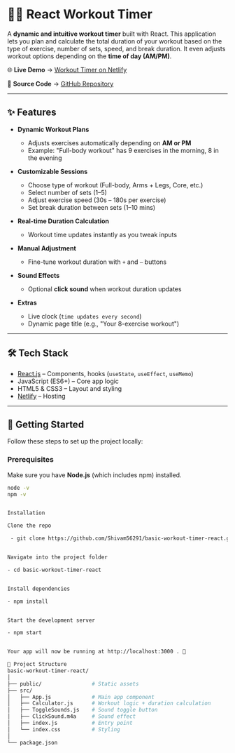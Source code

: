 # 🏋️‍♂️ React Workout Timer

A **dynamic and intuitive workout timer** built with React. This application lets you plan and calculate the total duration of your workout based on the type of exercise, number of sets, speed, and break duration. It even adjusts workout options depending on the **time of day (AM/PM)**.

🌐 **Live Demo** → [Workout Timer on Netlify](https://app.netlify.com/projects/basic-workout-timer-reactpractice/configuration/general)  

📂 **Source Code** → [GitHub Repository](https://github.com/Shivam56291/basic-workout-timer-react)

---

## ✨ Features

- **Dynamic Workout Plans**

  - Adjusts exercises automatically depending on **AM or PM**
  - Example: "Full-body workout" has 9 exercises in the morning, 8 in the evening

- **Customizable Sessions**

  - Choose type of workout (Full-body, Arms + Legs, Core, etc.)
  - Select number of sets (1–5)
  - Adjust exercise speed (30s – 180s per exercise)
  - Set break duration between sets (1–10 mins)

- **Real-time Duration Calculation**

  - Workout time updates instantly as you tweak inputs

- **Manual Adjustment**

  - Fine-tune workout duration with `+` and `–` buttons

- **Sound Effects**

  - Optional **click sound** when workout duration updates

- **Extras**
  - Live clock (`time updates every second`)
  - Dynamic page title (e.g., "Your 8-exercise workout")

---

## 🛠️ Tech Stack

- [React.js](https://reactjs.org/) – Components, hooks (`useState`, `useEffect`, `useMemo`)
- JavaScript (ES6+) – Core app logic
- HTML5 & CSS3 – Layout and styling
- [Netlify](https://www.netlify.com/) – Hosting

---

## 🚀 Getting Started

Follow these steps to set up the project locally:

### Prerequisites

Make sure you have **Node.js** (which includes npm) installed.

```bash
node -v
npm -v


Installation

Clone the repo

 - git clone https://github.com/Shivam56291/basic-workout-timer-react.git


Navigate into the project folder

- cd basic-workout-timer-react


Install dependencies

- npm install


Start the development server

- npm start


Your app will now be running at http://localhost:3000 . 🎉

📂 Project Structure
basic-workout-timer-react/
│
├── public/                # Static assets
├── src/
│   ├── App.js             # Main app component
│   ├── Calculator.js      # Workout logic + duration calculation
│   ├── ToggleSounds.js    # Sound toggle button
│   ├── ClickSound.m4a     # Sound effect
│   ├── index.js           # Entry point
│   └── index.css          # Styling
│
└── package.json
```

